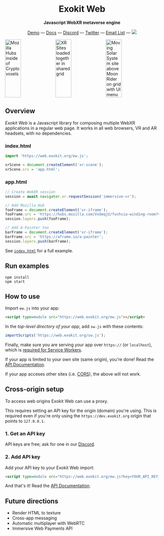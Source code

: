 <h1 align="center">Exokit Web</h1>
<p align="center"><b>Javascript WebXR metaverse engine</b></p>

<div align="center">
  <a href="https://web.exokit.org">Demo</a>
  &mdash;
  <a href="https://docs.exokit.org/">Docs</a>
  &mdash;
  <a href="https://discordapp.com/invite/Apk6cZN">Discord</a>
  &mdash;
  <a href="https://twitter.com/exokitxr">Twitter</a>
  &mdash;
  <a href="https://mailchi.mp/ee614096d73a/exokitweb">Email List</a>
  &mdash;
  <a href="https://twitter.com/exokitxr"><img src="https://img.shields.io/twitter/follow/exokitxr.svg?style=social"></a>
</div>

<a href="https://web.exokit.org/"><img alt="Mozilla Hubs inside of Cryptovoxels" target="_blank" src="https://user-images.githubusercontent.com/29695350/64731439-d7b2f500-d4a6-11e9-958b-a8337f42c6f5.gif" height="190" width="32%"></a>
<a href="https://web.exokit.org/"><img alt="XR Sites loaded together in shared grid" target="_blank" src="https://user-images.githubusercontent.com/29695350/64731446-daade580-d4a6-11e9-8d90-d3014d4b986b.gif" height="190" width="32%"></a>
<a href="https://web.exokit.org/"><img alt="Moving Solar System site above Moon Rider on grid with UI menu" target="_blank" src="https://user-images.githubusercontent.com/29695350/64731523-04670c80-d4a7-11e9-9021-1258a6e66b98.gif" height="190" width="32%"></a>

## Overview

*Exokit Web* is a Javascript library for composing multiple WebXR applications in a regular web page. It works in all web browsers, VR and AR headsets, with no dependencies.

### index.html
```js
import 'https://web.exokit.org/ew.js';

xrScene = document.createElement('xr-scene');
xrScene.src = 'app.html';
```

### app.html
```js
// Create WebXR session
session = await navigator.xr.requestSession('immersive-vr');

// Add Mozilla Hub
fooFrame = document.createElement('xr-iframe');
fooFrame.src = 'https://hubs.mozilla.com/VxGmqjU/fuchsia-winding-room?vr_entry_type=vr_now';
session.layers.push(fooFrame);

// Add A-Painter too
barFrame = document.createElement('xr-iframe');
barFrame.src = 'https://aframe.io/a-painter';
session.layers.push(barFrame);
```

See [`index.html`](index.html) for a full example.

## Run examples

```
npm install
npm start
```

## How to use

Import `ew.js` into your app:

```html
<script type=module src="https://web.exokit.org/ew.js"></script>
```

In the _top-level directory of your app_, add `sw.js` with these contents:

```js
importScripts('https://web.exokit.org/sw.js');
```

Finally, make sure you are serving your app over `https://` (or `localhost`), which is [required for Service Workers](https://developers.google.com/web/fundamentals/primers/service-workers/#you_need_https).

If your app is limited to your own site (same origin), you're done! Read the [API Documentation](https://docs.exokit.org/).

If your app acceses other sites (i.e. [CORS](https://developer.mozilla.org/en-US/docs/Web/HTTP/CORS)), the above will not work.

## Cross-origin setup

To access web origins Exokit Web can use a proxy.

This requires setting an API key for the origin (domain) you're using. This is required even if you're only using the `https://dev.exokit.org` origin that points to `127.0.0.1`.

### 1. Get an API key

API keys are free; ask for one in our [Discord](https://discord.gg/zgYEJgS).

### 2. Add API key

Add your API key to your Exokit Web import:

```html
<script type=module src="https://web.exokit.org/ew.js?key=YOUR_API_KEY_HERE"></script>
```

And that's it! Read the [API Documentation](https://docs.exokit.org/).

## Future directions

- Render HTML to texture
- Cross-app messaging
- Automatic multiplayer with WebRTC
- Immersive Web Payments API
